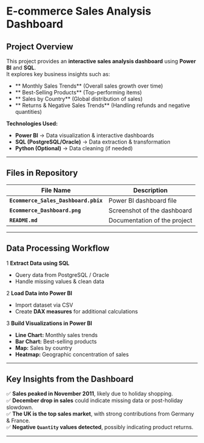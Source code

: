 #  E-commerce Sales Analysis Dashboard

##  Project Overview
This project provides an **interactive sales analysis dashboard** using **Power BI** and **SQL**.  
It explores key business insights such as:
- ** Monthly Sales Trends** (Overall sales growth over time)
- ** Best-Selling Products** (Top-performing items)
- ** Sales by Country** (Global distribution of sales)
- ** Returns & Negative Sales Trends** (Handling refunds and negative quantities)

 **Technologies Used:**
- **Power BI** → Data visualization & interactive dashboards  
- **SQL (PostgreSQL/Oracle)** → Data extraction & transformation  
- **Python (Optional)** → Data cleaning (if needed)  

---

##  Files in Repository
| File Name | Description |
|-----------|-------------|
| **`Ecommerce_Sales_Dashboard.pbix`** | Power BI dashboard file |
| **`Ecommerce_Dashboard.png`** | Screenshot of the dashboard |
| **`README.md`** | Documentation of the project |

---

##  **Data Processing Workflow**
1️ **Extract Data using SQL**  
   - Query data from PostgreSQL / Oracle  
   - Handle missing values & clean data  

2️ **Load Data into Power BI**  
   - Import dataset via  CSV
   - Create **DAX measures** for additional calculations  

3️ **Build Visualizations in Power BI**  
   - **Line Chart:** Monthly sales trends  
   - **Bar Chart:** Best-selling products  
   - **Map:** Sales by country  
   - **Heatmap:** Geographic concentration of sales  

---

##  **Key Insights from the Dashboard**
✅ **Sales peaked in November 2011**, likely due to holiday shopping.  
✅ **December drop in sales** could indicate missing data or post-holiday slowdown.  
✅ **The UK is the top sales market**, with strong contributions from Germany & France.  
✅ **Negative `Quantity` values detected**, possibly indicating product returns.  

---


